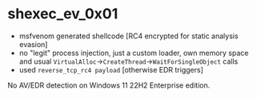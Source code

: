 # shexec_ev_0x01

- msfvenom generated shellcode [RC4 encrypted for static analysis evasion]
- no "legit" process injection, just a custom loader, own memory space and usual ``VirtualAlloc``->``CreateThread``->``WaitForSingleObject`` calls
- used ``reverse_tcp_rc4 payload`` [otherwise EDR triggers]

No AV/EDR detection on Windows 11 22H2 Enterprise edition.